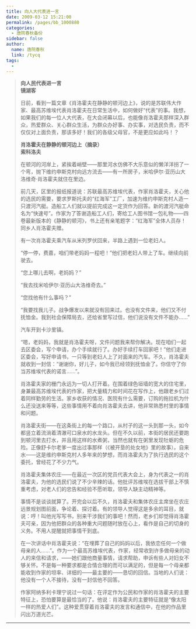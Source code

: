 ```yaml
---
title: 向人大代表进一言
date: 2009-03-12 15:21:00
permalink: /pages/bb_1000880
categories: 
  - 唐院春秋备份
sidebar: false
author: 
  name: 唐院春秋
  link: /tycq
tags: 
  - 
---
```


> **向人民代表进一言  
>  镜湖客**
>
>
> 日前，看到一篇文章《肖洛霍夫在静静的顿河边上》，说的是苏联伟大作家、最高苏维埃代表肖洛霍夫在日常生活中，如何做好“代表”的事。我想，如果我们的每一位人大代表，在大会闭幕以后，也能像肖洛霍夫那样深入群众，热爱群众、关心群众生活，为群众办好事、办实事，对选民负责，而不仅仅对上面负责，那该多好！我们的各级父母官，不是更应如此吗！？
>
> **肖洛霍夫在静静的顿河边上（摘录）  
>  索科洛夫**
>
>
> 在顿河的河岸上，紧挨着峭壁——那里河水仿佛不大乐意似的懒洋洋拐了一个弯，抛下维约申斯克村向远方流去——有一所房子，米哈伊尔·亚历山大洛维奇·肖洛霍夫就住在里边。
>
>
> 前几天，区里的报纸报道说：苏联最高苏维埃代表，作家肖洛霍夫，关心他的选民的需要，要求罗斯托夫的“红海军”工厂，加速为维约申斯克村人造一只渡河汽艇。造船工人们就以提前完成这一定货作为回答。新的渡河汽艇命名为“快速号”。作家为了答谢造船工人们，寄给工人图书馆一包礼物——四卷最新版本的《静静的顿河》，书上还有亲笔题字：“红海军”全体人员存！同乡人肖洛霍夫赠。
>
> 有一次肖洛霍夫乘汽车从米列罗伏回来，半路上遇到一位老妇人。
>
> “停一停，费嘉，咱们带老妈妈一程吧！”他们把老妇人带上了车。继续向前驶去。
>
> “您上哪儿去啊，老妈妈？”
>
> “我去找米哈伊尔·亚历山大洛维奇去。”
>
> “您找他有什么事吗？”
>
> “我要找我儿子。战争爆发以来就没有回来过。也没有文件来，他们又不付抚恤金。我到社会保障局去，还给省里写过信，他们说没有文件不能办……”
>
> 汽车开到卡沙里镇。
>
>
> “嗯，老妈妈，我就是肖洛霍夫呀，文件问题我来帮你解决。现在咱们一起去区委会，写个申请，办个手续就行了。办好手续打车回家吧！”他们走进区委会，写好申请书，一只等到老妇人上了对面来的汽车。不久，肖洛霍夫就收到一封信：“谢谢你，好儿子，如今我已经领到抚恤金了。你信守了你当苏维埃代表的诺言……”。
>
>
> 肖洛霍夫家的栅门永远为一切人打开着。在围着绿色垣墙的宽大的住宅里，身兼最高苏维埃代表的作家，把大量精力和时间花在写作上，他跟老乡们过着同样勤劳的生活。家乡收获的情况、医院有什么需要，订购的拖拉机为什么还没送来等等，这些事情用不着向肖洛霍夫去讲，他非常熟悉村里的事情和问题。
>
>
> 肖洛霍夫街——在这条街上的每一个路口，从村子的这一头到那一头，如今都竖立着流淌着清澈可口泉水的水龙头。但在不久以前，本街的居民还要跑到顿河里去打水，并且用这样的水煮粥，当然也就有在粥里发现牡蛎的危险。正像舒卡尔老爹一度出过事那样（《被开垦的处女地》里的故事）。自来水——这是维约申斯克村人多年来的梦想，而肖洛霍夫为了执行选民的这个委托，曾经花了不少力气。
>
>
> 肖洛霍夫集体农庄——在最近一次区的党员代表大会上，身为代表之一的肖洛霍夫，为他的选民们说了不少辛辣的话。他批评苏维埃在选拔干部上不慎重考虑，对老人们的忠告和经验不愿听取，领导人缺主动精神等。
>
>
> 事情不是谈谈就算了。开完会以后不久，肖洛霍夫和集体农庄主席坐在农庄远景规划图前面，争论着、探讨着。有的领导人觉得这是多余的耳目，就说：哼！叫他光写写书，别来干涉我们的事吧！然而，老乡们却觉得肖洛霍夫可亲，因为他把群众的各种重大问题随时放在心上，看作是自己的切身的义务。不用人提醒就把事情干到底。
>
>
> 在一次讲话中肖洛霍夫说：“在埋葬了自己的妈妈以后，我依恋任何一个做母亲的人……”。作为一个最高苏维埃代表，作家，经常收到许多做母亲的动人的来信和请求，——她们跟他商量事情，请求帮助，申诉有些人对妇女不够关怀。不是每一种要求都是合情合理的而可以满足的，但是每一个母亲都能收到作家的坦率、详细的——最主要的——恳切的回信。当地的人们说：他没有一个人不接待，没有一封信他不回答。
>
>
> 作家阿纳多利卡理宁说过一句话：在评定作为公民和作家的肖洛霍夫的主要特征上，恐怕要算是最恰当的了。他说：肖洛霍夫的主要特征就是“像太阳一样的热爱人们”。这种爱贯穿着肖洛霍夫的发言和通信中，在他的作品里闪出万道光芒。  
  
---